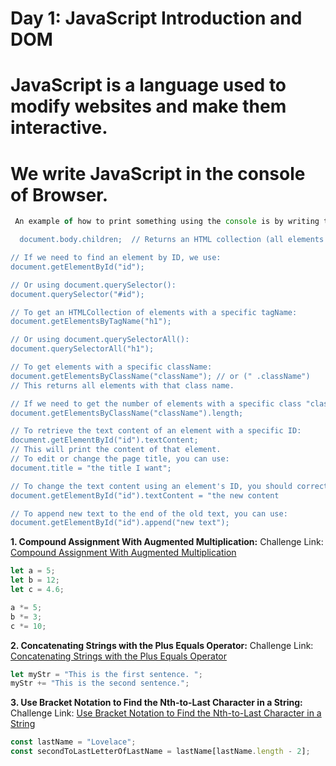 


# Day 1: JavaScript Introduction and DOM 

# JavaScript is a language used to modify websites and make them interactive.
# We write JavaScript in the console of Browser.

```js
 An example of how to print something using the console is by writing the JavaScript code: console.log("we write here")```

  document.body.children;  // Returns an HTML collection (all elements in the body)

// If we need to find an element by ID, we use:
document.getElementById("id");

// Or using document.querySelector():
document.querySelector("#id");

// To get an HTMLCollection of elements with a specific tagName:
document.getElementsByTagName("h1"); 

// Or using document.querySelectorAll():
document.querySelectorAll("h1");

// To get elements with a specific className:
document.getElementsByClassName("className"); // or (" .className")
// This returns all elements with that class name.

// If we need to get the number of elements with a specific class "className":
document.getElementsByClassName("className").length;

// To retrieve the text content of an element with a specific ID:
document.getElementById("id").textContent;
// This will print the content of that element.
// To edit or change the page title, you can use:
document.title = "the title I want";

// To change the text content using an element's ID, you should correct the function name:
document.getElementById("id").textContent = "the new content

// To append new text to the end of the old text, you can use:
document.getElementById("id").append("new text");


```

**1. Compound Assignment With Augmented Multiplication:**
Challenge Link: [Compound Assignment With Augmented Multiplication](https://www.freecodecamp.org/learn/javascript-algorithms-and-data-structures/basic-javascript/compound-assignment-with-augmented-multiplication)

```javascript
let a = 5;
let b = 12;
let c = 4.6;

a *= 5;
b *= 3;
c *= 10;
```

**2. Concatenating Strings with the Plus Equals Operator:**
Challenge Link: [Concatenating Strings with the Plus Equals Operator](https://www.freecodecamp.org/learn/javascript-algorithms-and-data-structures/basic-javascript/concatenating-strings-with-the-plus-equals-operator)

```javascript
let myStr = "This is the first sentence. ";
myStr += "This is the second sentence.";
```

**3. Use Bracket Notation to Find the Nth-to-Last Character in a String:**
Challenge Link: [Use Bracket Notation to Find the Nth-to-Last Character in a String](https://www.freecodecamp.org/learn/javascript-algorithms-and-data-structures/basic-javascript/use-bracket-notation-to-find-the-nth-to-last-character-in-a-string)

```javascript
const lastName = "Lovelace";
const secondToLastLetterOfLastName = lastName[lastName.length - 2];
```






